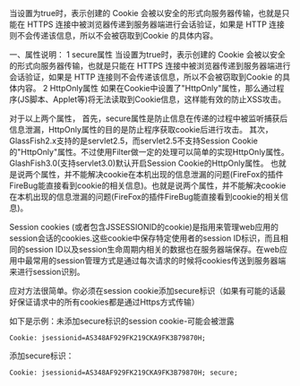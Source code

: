 当设置为true时，表示创建的 Cookie 会被以安全的形式向服务器传输，也就是只能在 HTTPS 连接中被浏览器传递到服务器端进行会话验证，如果是 HTTP 连接则不会传递该信息，所以不会被窃取到Cookie 的具体内容。

一、属性说明：
1 secure属性
当设置为true时，表示创建的 Cookie 会被以安全的形式向服务器传输，也就是只能在 HTTPS 连接中被浏览器传递到服务器端进行会话验证，如果是 HTTP 连接则不会传递该信息，所以不会被窃取到Cookie 的具体内容。
2 HttpOnly属性
如果在Cookie中设置了"HttpOnly"属性，那么通过程序(JS脚本、Applet等)将无法读取到Cookie信息，这样能有效的防止XSS攻击。

对于以上两个属性，
首先，secure属性是防止信息在传递的过程中被监听捕获后信息泄漏，HttpOnly属性的目的是防止程序获取cookie后进行攻击。
其次，GlassFish2.x支持的是servlet2.5，而servlet2.5不支持Session Cookie的"HttpOnly"属性。不过使用Filter做一定的处理可以简单的实现HttpOnly属性。GlashFish3.0(支持servlet3.0)默认开启Session Cookie的HttpOnly属性。
也就是说两个属性，并不能解决cookie在本机出现的信息泄漏的问题(FireFox的插件FireBug能直接看到cookie的相关信息)。也就是说两个属性，并不能解决cookie在本机出现的信息泄漏的问题(FireFox的插件FireBug能直接看到cookie的相关信息)。

Session cookies (或者包含JSSESSIONID的cookie)是指用来管理web应用的session会话的cookies.这些cookie中保存特定使用者的session ID标识，而且相同的session ID以及session生命周期内相关的数据也在服务器端保存。在web应用中最常用的session管理方式是通过每次请求的时候将cookies传送到服务器端来进行session识别。

应对方法很简单。你必须在session cookie添加secure标识（如果有可能的话最好保证请求中的所有cookies都是通过Https方式传输）

如下是示例：未添加secure标识的session cookie-可能会被泄露

`Cookie: jsessionid=AS348AF929FK219CKA9FK3B79870H;`

添加secure标识：

`Cookie: jsessionid=AS348AF929FK219CKA9FK3B79870H; secure;`















